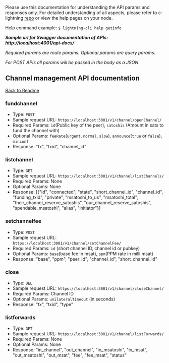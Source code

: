 Please use this documentation for understanding the API params and responses only.
For detailed understanding of all aspects, please refer to c-lightning [repo](https://github.com/ElementsProject/lightning) or view the help pages on your node.

Help command example: `$ lightning-cli help getinfo`

***Sample url for Swagger documentation of APIs: http://localhost:4001/api-docs/***

*Required params are route params. Optional params are query params.*

*For POST APIs all params will be passed in the body as a JSON*

## Channel management API documentation
[Back to Readme](../README.md)

### fundchannel
- Type: `POST`
- Sample request URL: `https://localhost:3001/v1/channel/openChannel/`
- Required Params: `id`(Public key of the peer), `satoshis` (Amount in sats to fund the channel with)
- Optional Params: `feeRate`(`urgent`, `normal`, `slow`), `announce`(`true` or `false`), `minconf`
- Response: "tx", "txid", "channel_id"

### listchannel
- Type: `GET`
- Sample request URL: `https://localhost:3001/v1/channel/listChannels/`
- Required Params: None
- Optional Params: None
- Response:
[{"id", "connected", "state", "short_channel_id", "channel_id", "funding_txid", "private", "msatoshi_to_us", "msatoshi_total", "their_channel_reserve_satoshis", "our_channel_reserve_satoshis", "spendable_msatoshi", "alias", "initiator"}]

### setchannelfee
- Type: `POST`
- Sample request URL: `https://localhost:3001/v1/channel/setChannelFee/`
- Required Params: `id` (short channel ID, channel id or pubkey)
- Optional Params: `base`(base fee in msat), `ppm`(PPM rate in milli msat)
- Response:
"base", "ppm", "peer_id", "channel_id", "short_channel_id"

### close
- Type: `DEL`
- Sample request URL: `https://localhost:3001/v1/channel/closeChannel/`
- Required Params: Channel ID
- Optional Params: `unilateralTimeout` (in seconds)
- Response:
"tx", "txid", "type"

### listforwards
- Type: `GET`
- Sample request URL: `https://localhost:3001/v1/channel/listForwards/`
- Required Params: None
- Optional Params: None
- Response:
"in_channel", "out_channel", "in_msatoshi", "in_msat", "out_msatoshi", "out_msat", "fee", "fee_msat", "status"
